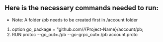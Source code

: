 ## Here is the necessary commands needed to run:

- Note: A folder /pb needs to be created first in /account folder

1. option go_package = "github.com/<your github_repo_path>/{Project-Name}/account/pb;
2. RUN protoc --go_out=./pb --go-grpc_out=./pb account.proto